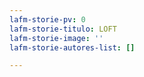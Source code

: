 ```yaml
---
lafm-storie-pv: 0
lafm-storie-titulo: LOFT
lafm-storie-image: ''
lafm-storie-autores-list: []

---
```

